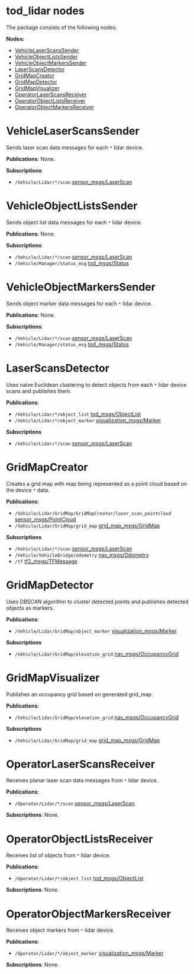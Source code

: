# tod_lidar nodes
The package consists of the following nodes.

**Nodes:**
- [VehicleLaserScansSender](#vehiclelaserscanssender)
- [VehicleObjectListsSender](#vehicleobjectlistssender)
- [VehicleObjectMarkersSender](#vehicleobjectmarkerssender)
- [LaserScansDetector](#laserscansdetector)  
- [GridMapCreator](#gridmapcreator)
- [GridMapDetector](#gridmapdetector)
- [GridMapVisualizer](#gridmapvisualizer)
- [OperatorLaserScansReceiver](#operatorlaserscansreceiver)
- [OperatorObjectListsReceiver](#operatorobjectlistsreceiver)
- [OperatorObjectMarkersReceiver](#operatorobjectmarkersreceiver)

# VehicleLaserScansSender
Sends laser scan data messages for each `*` lidar device.

**Publications**:
None.

**Subscriptions**:
* `/Vehicle/Lidar/*/scan` 
  [sensor_msgs/LaserScan](http://docs.ros.org/en/melodic/api/sensor_msgs/html/msg/LaserScan.html)

# VehicleObjectListsSender
Sends object list data messages for each `*` lidar device.

**Publications**:
None.

**Subscriptions**:
* `/Vehicle/Lidar/*/scan` 
  [sensor_msgs/LaserScan](http://docs.ros.org/en/melodic/api/sensor_msgs/html/msg/LaserScan.html)
* `/Vehicle/Manager/status_msg` 
  [tod_msgs/Status](https://github.com/TUMFTM/tod_common/blob/master/tod_msgs/msg/Status.msg)

# VehicleObjectMarkersSender
Sends object marker data messages for each `*` lidar device.

**Publications**:
None.

**Subscriptions**:
* `/Vehicle/Lidar/*/scan` 
  [sensor_msgs/LaserScan](http://docs.ros.org/en/melodic/api/sensor_msgs/html/msg/LaserScan.html)
* `/Vehicle/Manager/status_msg`
  [tod_msgs/Status](https://github.com/TUMFTM/tod_common/blob/master/tod_msgs/msg/Status.msg)

# LaserScansDetector
Uses naive Euclidean clustering to detect objects from each `*` lidar device scans and publishes them.

**Publications**:
* `/Vehicle/Lidar/*/object_list` 
  [tod_msgs/ObjectList](https://github.com/TUMFTM/tod_common/blob/master/tod_msgs/msg/ObjectList.msg)
* `/Vehicle/Lidar/*/object_marker` 
  [visualization_msgs/Marker](http://docs.ros.org/en/melodic/api/visualization_msgs/html/msg/Marker.html)

**Subscriptions**
* `/Vehicle/Lidar/*/scan`
  [sensor_msgs/LaserScan](http://docs.ros.org/en/melodic/api/sensor_msgs/html/msg/LaserScan.html)

# GridMapCreator
Creates a grid map with map being represented as a point cloud based on the device `*` data.

**Publications**:
* `/Vehicle/Lidar/GridMap/GridMapCreator/laser_scan_pointcloud`
  [sensor_msgs/PointCloud](http://docs.ros.org/en/melodic/api/sensor_msgs/html/msg/PointCloud.html)
* `/Vehicle/Lidar/GridMap/grid_map` 
  [grid_map_msgs/GridMap](http://docs.ros.org/en/kinetic/api/grid_map_msgs/html/msg/GridMap.html)

**Subscriptions**
* `/Vehicle/Lidar/*/scan`
  [sensor_msgs/LaserScan](http://docs.ros.org/en/melodic/api/sensor_msgs/html/msg/LaserScan.html)
* `/Vehicle/VehicleBridge/odometry`
  [nav_msgs/Odometry](http://docs.ros.org/en/noetic/api/nav_msgs/html/msg/Odometry.html)
* `/tf` [tf2_msgs/TFMessage](http://docs.ros.org/en/melodic/api/tf2_msgs/html/msg/TFMessage.html)

# GridMapDetector
Uses DBSCAN algorithm to cluster detected points and publishes detected objects as markers.

**Publications**:
* `/Vehicle/Lidar/GridMap/object_marker`
  [visualization_msgs/Marker](http://docs.ros.org/en/melodic/api/visualization_msgs/html/msg/Marker.html)

**Subscriptions**
* `/Vehicle/Lidar/GridMap/elevation_grid`
  [nav_msgs/OccupancyGrid](http://docs.ros.org/en/melodic/api/nav_msgs/html/msg/OccupancyGrid.html)

# GridMapVisualizer
Publishes an occupancy grid based on generated grid_map.

**Publications**:
* `/Vehicle/Lidar/GridMap/elevation_grid`
  [nav_msgs/OccupancyGrid](http://docs.ros.org/en/melodic/api/nav_msgs/html/msg/OccupancyGrid.html)

**Subscriptions**
* `/Vehicle/Lidar/GridMap/grid_map`
  [grid_map_msgs/GridMap](http://docs.ros.org/en/kinetic/api/grid_map_msgs/html/msg/GridMap.html)

# OperatorLaserScansReceiver
Receives planar laser scan data messages from `*` lidar device.

**Publications**:
 * `/Operator/Lidar/*/scan`
   [sensor_msgs/LaserScan](http://docs.ros.org/en/melodic/api/sensor_msgs/html/msg/LaserScan.html)

**Subscriptions**:
None.

# OperatorObjectListsReceiver
Receives list of objects from `*` lidar device.

**Publications**:
* `/Operator/Lidar/*/object_list`
  [tod_msgs/ObjectList](https://github.com/TUMFTM/tod_common/blob/master/tod_msgs/msg/ObjectList.msg)

**Subscriptions**:
None.


# OperatorObjectMarkersReceiver
Receives object markers from `*` lidar device.

**Publications**:
* `/Operator/Lidar/*/object_marker` 
  [visualization_msgs/Marker](http://docs.ros.org/en/melodic/api/visualization_msgs/html/msg/Marker.html)

**Subscriptions**:
None.
  


